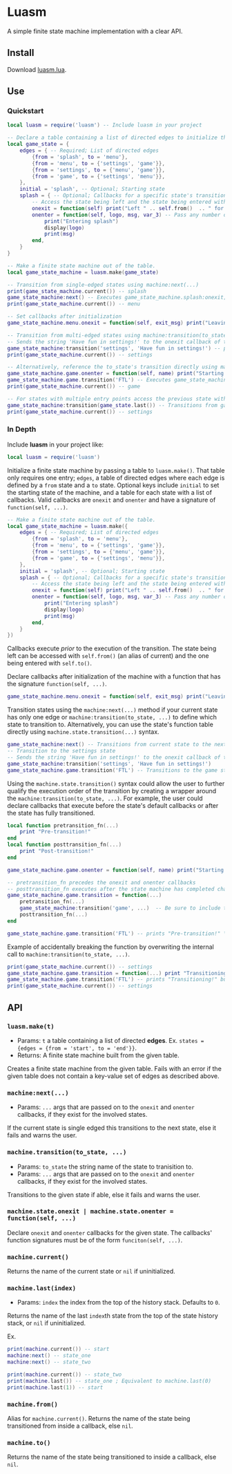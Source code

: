 # Luasm
A simple finite state machine implementation with a clear API.

## Install
Download [luasm.lua](./luasm.lua).

## Use
### Quickstart
```lua
local luasm = require('luasm') -- Include luasm in your project

-- Declare a table containing a list of directed edges to initialize the state machine
local game_state = {
    edges = { -- Required; List of directed edges
        {from = 'splash', to = 'menu'},
        {from = 'menu', to = {'settings', 'game'}},
        {from = 'settings', to = {'menu', 'game'}},
        {from = 'game', to = {'settings', 'menu'}},
    },
    initial = 'splash', -- Optional; Starting state
    splash = { -- Optional; Callbacks for a specific state's transitions
        -- Access the state being left and the state being entered with .from() and .to() respectively
        onexit = function(self) print("Left " .. self.from()  .. " for " .. self.to()) end, 
        onenter = function(self, logo, msg, var_3) -- Pass any number of arguments
            print("Entering splash")
            display(logo)
            print(msg) 
        end, 
    }
}

-- Make a finite state machine out of the table.
local game_state_machine = luasm.make(game_state)

-- Transition from single-edged states using machine:next(...)
print(game_state_machine.current()) -- splash
game_state_machine:next() -- Executes game_state_machine.splash:onexit; prints "Left splash for menu"
print(game_state_machine.current()) -- menu

-- Set callbacks after initialization
game_state_machine.menu.onexit = function(self, exit_msg) print("Leaving menu: " .. exit_msg) end

-- Transition from multi-edged states using machine:transition(to_state, ...)
-- Sends the string 'Have fun in settings!' to the onexit callback of the current state and to the onenter callback of settings
game_state_machine:transition('settings', 'Have fun in settings!') -- prints "Leaving menu: Have fun in settings!"
print(game_state_machine.current()) -- settings

-- Alternatively, reference the to_state's transition directly using machine.state.transition(...)
game_state_machine.game.onenter = function(self, name) print("Starting awesome game: " .. name) end
game_state_machine.game.transition('FTL') -- Executes game_state_machine.game:onenter; prints "Starting awesome game: FTL"
print(game_state_machine.current()) -- game

-- For states with multiple entry points access the previous state with machine.last()
game_state_machine:transition(game_state.last()) -- Transitions from game back to settings
print(game_state_machine.current()) -- settings
```

### In Depth
Include **luasm** in your project like:

```lua
local luasm = require('luasm')
```

Initialize a finite state machine by passing a table to `luasm.make()`. That table only requires one entry; `edges`, a table of directed edges where each edge is defined by a `from` state and a `to` state. Optional keys include `initial` to set the starting state of the machine, and a table for each state with a list of callbacks. Valid callbacks are `onexit` and `onenter` and have a signature of `function(self, ...)`.

```lua
-- Make a finite state machine out of the table.
local game_state_machine = luasm.make({
    edges = { -- Required; List of directed edges
        {from = 'splash', to = 'menu'},
        {from = 'menu', to = {'settings', 'game'}},
        {from = 'settings', to = {'menu', 'game'}},
        {from = 'game', to = {'settings', 'menu'}},
    },
    initial = 'splash', -- Optional; Starting state
    splash = { -- Optional; Callbacks for a specific state's transitions
        -- Access the state being left and the state being entered with .from() and .to() respectively
        onexit = function(self) print("Left " .. self.from()  .. " for " .. self.to()) end, 
        onenter = function(self, logo, msg, var_3) -- Pass any number of arguments
            print("Entering splash")
            display(logo)
            print(msg) 
        end, 
    }
})
```

Callbacks execute *prior* to the execution of the transition. The state being left can be accessed with `self.from()` (an alias of current) and the one being entered with `self.to()`.

Declare callbacks after initialization of the machine with a function that has the signature `function(self, ...)`.

```lua
game_state_machine.menu.onexit = function(self, exit_msg) print("Leaving menu: " .. exit_msg) end
```

Transition states using the `machine:next(...)` method if your current state has only one edge or `machine:transition(to_state, ...)` to define which state to transition to. Alternatively, you can use the state's function table directly using `machine.state.transition(...)` syntax.

```lua
game_state_machine:next() -- Transitions from current state to the next state if single-edged
-- Transition to the settings state 
-- Sends the string 'Have fun in settings!' to the onexit callback of the current state and to the onenter callback of settings
game_state_machine:transition('settings', 'Have fun in settings!')
game_state_machine.game.transition('FTL') -- Transitions to the game state while sending the string 'FTL' to the onexit and onenter callbacks
```

Using the `machine.state.transition()` syntax could allow the user to further qualify the execution order of the transition by creating a wrapper around the `machine:transition(to_state, ...)`. For example, the user could declare callbacks that execute before the state's default callbacks or after the state has fully transitioned.

```lua
local function pretransition_fn(...)
    print "Pre-transition!"
end
local function posttransition_fn(...)
    print "Post-transition!"
end

game_state_machine.game.onenter = function(self, name) print("Starting " .. name) end

-- pretransition_fn precedes the onexit and onenter callbacks
-- posttransition_fn executes after the state machine has completed changing states
game_state_machine.game.transition = function(...) 
    pretransition_fn(...)
    game_state_machine:transition('game', ...)  -- Be sure to include this line or you will not trigger an actual state transition.
    posttransition_fn(...) 
end  

game_state_machine.game.transition('FTL') -- prints "Pre-transition!" \n "Starting FTL" \n "Post-transition!"
```

Example of accidentally breaking the function by overwriting the internal call to `machine:transition(to_state, ...)`.

```lua
print(game_state_machine.current()) -- settings
game_state_machine.game.transition = function(...) print "Transitioning!"
game_state_machine.game.transition('FTL') -- prints "Transitioning!" but does not transition the state machine
print(game_state_machine.current()) -- settings
```

## API
### `luasm.make(t)` 
- Params: `t` a table containing a list of directed **edges**. Ex. `states = {edges = {from = 'start', to = 'end'}}`.
- Returns: A finite state machine built from the given table.

Creates a finite state machine from the given table. Fails with an error if the given table does not contain a key-value set of edges as described above.

### `machine:next(...)`
- Params: `...` args that are passed on to the `onexit` and `onenter` callbacks, if they exist for the involved states.

If the current state is single edged this transitions to the next state, else it fails and warns the user.

### `machine.transition(to_state, ...)`
- Params: `to_state` the string name of the state to tranisition to.
- Params: `...` args that are passed on to the `onexit` and `onenter` callbacks, if they exist for the involved states.

Transitions to the given state if able, else it fails and warns the user.

### `machine.state.onexit | machine.state.onenter = function(self, ...)`

Declare `onexit` and `onenter` callbacks for the given state. The callbacks' function signatures must be of the form `funciton(self, ...)`.

### `machine.current()`

Returns the name of the current state or `nil` if uninitialized.

### `machine.last(index)`
- Params: `index` the index from the top of the history stack. Defaults to `0`.

Returns the name of the last `index`th state from the top of the state history stack, or `nil` if uninitialized.

Ex. 
```lua
print(machine.current()) -- start
machine:next() -- state_one
machine:next() -- state_two

print(machine.current()) -- state_two
print(machine.last()) -- state_one ; Equivalent to machine.last(0)
print(machine.last(1)) -- start
```

### `machine.from()`

Alias for `machine.current()`. Returns the name of the state being transitioned from inside a callback, else `nil`.

### `machine.to()`

Returns the name of the state being transitioned to inside a callback, else `nil`.
